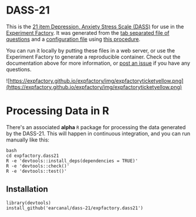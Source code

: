 # DASS-21

This is the [21 item Depression, Anxiety Stress Scale (DASS)](https://earcanal.github.io/dass-21/) for use in the [Experiment Factory](https://expfactory.github.io/expfactory). It was generated from the [tab separated file of questions](survey.tsv) and a [configuration file](config.json) using [this procedure](https://expfactory.github.io/expfactory/contribute#contribute-a-survey). 

You can run it locally by putting these files in a web server, or use the Experiment Factory to generate a reproducible container. Check out the documentation above for more information, or [post an issue](https://www.github.com/expfactory/expfactory/issues) if you have any questions.

![https://expfactory.github.io/expfactory/img/expfactoryticketyellow.png](https://expfactory.github.io/expfactory/img/expfactoryticketyellow.png)

# Processing Data in R

There's an associated **alpha** `R` package for processing the data generated by the DASS-21. This will happen in continuous integration, and you can run manually like this:

```
bash
cd expfactory.dass21
R -e 'devtools::install_deps(dependencies = TRUE)'
R -e 'devtools::check()'
R -e 'devtools::test()'
```

## Installation

```
library(devtools)
install_github('earcanal/dass-21/expfactory.dass21')
```